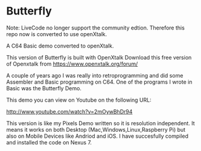 Butterfly
=========

Note: LiveCode no longer support the community edtion. Therefore this repo now is converted to use openXtalk.

A C64 Basic demo converted to openXtalk.

This version of Butterfly is built with OpenXtalk
Download this free version of Openxtalk from https://www.openxtalk.org/forum/

A couple of years ago I was really into retroprogramming and did some Assembler and Basic programming on C64.
One of the programs I wrote in Basic was the Butterfly Demo.

This demo you can view on Youtube on the following URL:

http://www.youtube.com/watch?v=2mOywBhDr94


This version is like my Pixels Demo written so it is resolution independent. It means it works on both Desktop (Mac,Windows,Linux,Raspberry Pi)
but also on Mobile Devices like Andriod and iOS. I have succesfully compiled and installed the code on Nexus 7.
